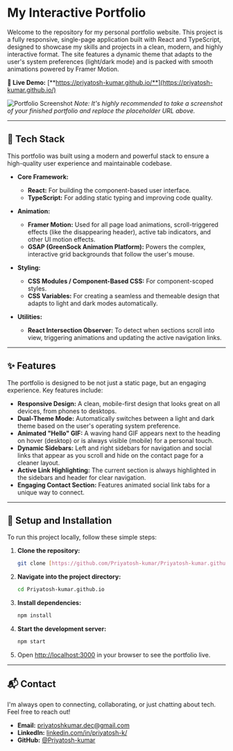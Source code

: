 # My Interactive Portfolio

Welcome to the repository for my personal portfolio website. This project is a fully responsive, single-page application built with React and TypeScript, designed to showcase my skills and projects in a clean, modern, and highly interactive format. The site features a dynamic theme that adapts to the user's system preferences (light/dark mode) and is packed with smooth animations powered by Framer Motion.

**🚀 Live Demo:** [**https://priyatosh-kumar.github.io/**](https://priyatosh-kumar.github.io/)

![Portfolio Screenshot](https://i.imgur.com/your-screenshot-url.png)
*Note: It's highly recommended to take a screenshot of your finished portfolio and replace the placeholder URL above.*

---

## 🧰 Tech Stack

This portfolio was built using a modern and powerful stack to ensure a high-quality user experience and maintainable codebase.

* **Core Framework:**
    * **React:** For building the component-based user interface.
    * **TypeScript:** For adding static typing and improving code quality.

* **Animation:**
    * **Framer Motion:** Used for all page load animations, scroll-triggered effects (like the disappearing header), active tab indicators, and other UI motion effects.
    * **GSAP (GreenSock Animation Platform):** Powers the complex, interactive grid backgrounds that follow the user's mouse.

* **Styling:**
    * **CSS Modules / Component-Based CSS:** For component-scoped styles.
    * **CSS Variables:** For creating a seamless and themeable design that adapts to light and dark modes automatically.

* **Utilities:**
    * **React Intersection Observer:** To detect when sections scroll into view, triggering animations and updating the active navigation links.

---

## ✨ Features

The portfolio is designed to be not just a static page, but an engaging experience. Key features include:

* **Responsive Design:** A clean, mobile-first design that looks great on all devices, from phones to desktops.
* **Dual-Theme Mode:** Automatically switches between a light and dark theme based on the user's operating system preference.
* **Animated "Hello" GIF:** A waving hand GIF appears next to the heading on hover (desktop) or is always visible (mobile) for a personal touch.
* **Dynamic Sidebars:** Left and right sidebars for navigation and social links that appear as you scroll and hide on the contact page for a cleaner layout.
* **Active Link Highlighting:** The current section is always highlighted in the sidebars and header for clear navigation.
* **Engaging Contact Section:** Features animated social link tabs for a unique way to connect.

---

## 🚀 Setup and Installation

To run this project locally, follow these simple steps:

1.  **Clone the repository:**
    ```bash
    git clone [https://github.com/Priyatosh-kumar/Priyatosh-kumar.github.io.git](https://github.com/Priyatosh-kumar/Priyatosh-kumar.github.io.git)
    ```

2.  **Navigate into the project directory:**
    ```bash
    cd Priyatosh-kumar.github.io
    ```

3.  **Install dependencies:**
    ```bash
    npm install
    ```

4.  **Start the development server:**
    ```bash
    npm start
    ```

5.  Open [http://localhost:3000](http://localhost:3000) in your browser to see the portfolio live.

---

## 📬 Contact

I'm always open to connecting, collaborating, or just chatting about tech. Feel free to reach out!

* **Email:** [priyatoshkumar.dec@gmail.com](mailto:priyatoshkumar.dev@gmail.com)
* **LinkedIn:** [linkedin.com/in/priyatosh-k/](https://www.linkedin.com/in/priyatosh-k/)
* **GitHub:** [@Priyatosh-kumar](https://github.com/Priyatosh-kumar)
